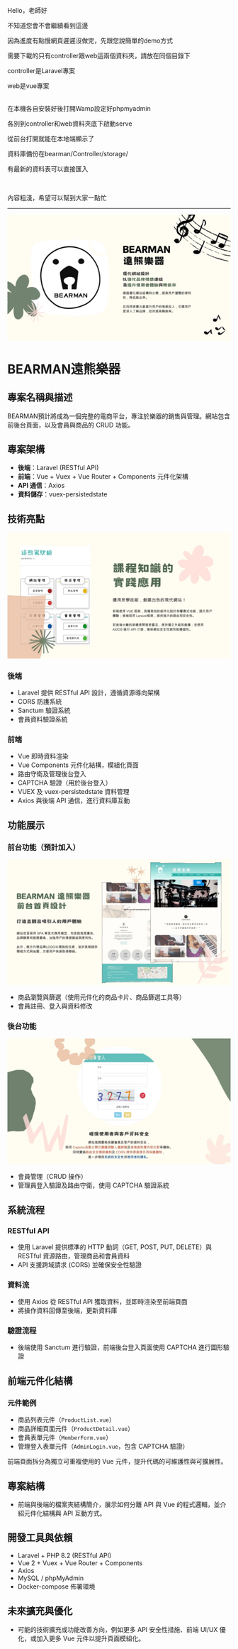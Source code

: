 Hello，老師好

不知道您會不會繼續看到這邊

因為進度有點慢網頁遲遲沒做完，先跟您說簡單的demo方式
<br/>

需要下載的只有controller跟web這兩個資料夾，請放在同個目錄下

controller是Laravel專案

web是vue專案

<br/>
在本機各自安裝好後打開Wamp設定好phpmyadmin

各別到controller和web資料夾底下啟動serve

從前台打開就能在本地端顯示了

資料庫備份在bearman/Controller/storage/

有最新的資料表可以直接匯入

<br/>

內容粗淺，希望可以幫到大家一點忙


---
![image](https://github.com/appleDooog/bearman/blob/main/image/2.jpg)

# BEARMAN遠熊樂器

## 專案名稱與描述
BEARMAN預計將成為一個完整的電商平台，專注於樂器的銷售與管理。網站包含前後台頁面，以及會員與商品的 CRUD 功能。

## 專案架構
- **後端**：Laravel (RESTful API)
- **前端**：Vue + Vuex + Vue Router + Components 元件化架構
- **API 通信**：Axios
- **資料儲存**：vuex-persistedstate

## 技術亮點
![image](https://github.com/appleDooog/bearman/blob/main/image/5.jpg)
### 後端
- Laravel 提供 RESTful API 設計，遵循資源導向架構
- CORS 防護系統
- Sanctum 驗證系統
- 會員資料驗證系統

### 前端
- Vue 即時資料渲染
- Vue Components 元件化結構，模組化頁面
- 路由守衛及管理後台登入
- CAPTCHA 驗證（用於後台登入）
- VUEX 及 vuex-persistedstate 資料管理
- Axios 與後端 API 通信，進行資料庫互動

## 功能展示
### 前台功能（預計加入）
![image](https://github.com/appleDooog/bearman/blob/main/image/3.jpg)
- 商品瀏覽與篩選（使用元件化的商品卡片、商品篩選工具等）
- 會員註冊、登入與資料修改

### 後台功能
![image](https://github.com/appleDooog/bearman/blob/main/image/4.jpg)
- 會員管理（CRUD 操作）
- 管理員登入驗證及路由守衛，使用 CAPTCHA 驗證系統

## 系統流程
### RESTful API
- 使用 Laravel 提供標準的 HTTP 動詞（GET, POST, PUT, DELETE）與 RESTful 資源路由，管理商品和會員資料
- API 支援跨域請求 (CORS) 並確保安全性驗證

### 資料流
- 使用 Axios 從 RESTful API 獲取資料，並即時渲染至前端頁面
- 將操作資料回傳至後端，更新資料庫

### 驗證流程
- 後端使用 Sanctum 進行驗證，前端後台登入頁面使用 CAPTCHA 進行圖形驗證

## 前端元件化結構
### 元件範例
- 商品列表元件（`ProductList.vue`）
- 商品詳細頁面元件（`ProductDetail.vue`）
- 會員表單元件（`MemberForm.vue`）
- 管理登入表單元件（`AdminLogin.vue`，包含 CAPTCHA 驗證）

前端頁面拆分為獨立可重複使用的 Vue 元件，提升代碼的可維護性與可擴展性。

## 專案結構
- 前端與後端的檔案夾結構簡介，展示如何分離 API 與 Vue 的程式邏輯，並介紹元件化結構與 API 互動方式。

## 開發工具與依賴
- Laravel + PHP 8.2 (RESTful API)
- Vue 2 + Vuex + Vue Router + Components
- Axios
- MySQL / phpMyAdmin
- Docker-compose 佈署環境

## 未來擴充與優化
- 可能的技術擴充或功能改善方向，例如更多 API 安全性措施、前端 UI/UX 優化，或加入更多 Vue 元件以提升頁面模組化。
